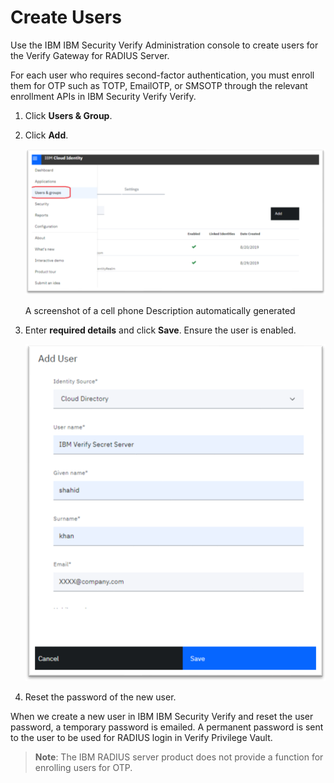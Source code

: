 [title]: # (Create Users)
[tags]: # (users)
[priority]: # (702)
# Create Users


Use the IBM IBM Security Verify Administration console to create users for the Verify Gateway for RADIUS Server.

For each user who requires second-factor authentication, you must enroll them for OTP such as TOTP, EmailOTP, or SMSOTP through the relevant enrollment APIs in IBM Security Verify Verify.

1. Click __Users & Group__.
1. Click __Add__.

   ![](images/b090fda87e2525acafd8386df3667382.png)

   A screenshot of a cell phone Description automatically generated

1. Enter __required details__ and click __Save__. Ensure the user is enabled.

   ![](images/64340d8c5671677aa0a76cc34271d631.png)

1. Reset the password of the new user.

When we create a new user in IBM IBM Security Verify and reset the user password, a temporary password is emailed. A permanent password is sent to the user to be used for RADIUS login in Verify Privilege Vault.

   >**Note**: The IBM RADIUS server product does not provide a function for enrolling users for OTP.
